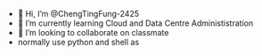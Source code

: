 - 👋 Hi, I’m @ChengTingFung-2425
- 🌱 I’m currently learning Cloud and Data Centre Administistration
- 💞️ I’m looking to collaborate on classmate
- normally use python and shell as 

<!---
ChengTingFung-2425/ChengTingFung-2425 is a ✨ special ✨ repository because its `README.md` (this file) appears on your GitHub profile.
You can click the Preview link to take a look at your changes.
--->
